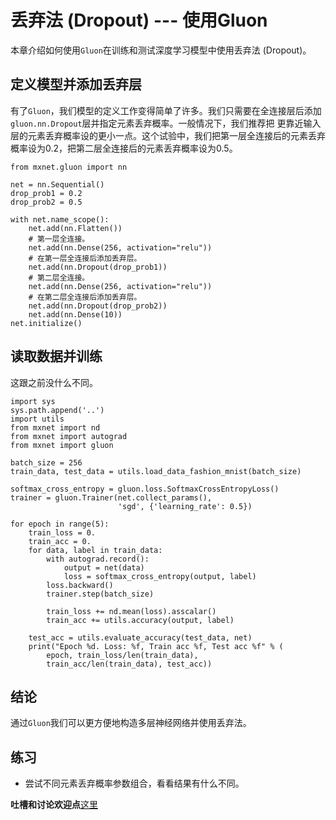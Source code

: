 # 丢弃法 (Dropout) --- 使用Gluon

本章介绍如何使用``Gluon``在训练和测试深度学习模型中使用丢弃法 (Dropout)。


## 定义模型并添加丢弃层

有了`Gluon`，我们模型的定义工作变得简单了许多。我们只需要在全连接层后添加`gluon.nn.Dropout`层并指定元素丢弃概率。一般情况下，我们推荐把
更靠近输入层的元素丢弃概率设的更小一点。这个试验中，我们把第一层全连接后的元素丢弃概率设为0.2，把第二层全连接后的元素丢弃概率设为0.5。

```{.python .input  n=5}
from mxnet.gluon import nn

net = nn.Sequential()
drop_prob1 = 0.2
drop_prob2 = 0.5

with net.name_scope():
    net.add(nn.Flatten())
    # 第一层全连接。
    net.add(nn.Dense(256, activation="relu"))
    # 在第一层全连接后添加丢弃层。
    net.add(nn.Dropout(drop_prob1))
    # 第二层全连接。
    net.add(nn.Dense(256, activation="relu"))
    # 在第二层全连接后添加丢弃层。
    net.add(nn.Dropout(drop_prob2))
    net.add(nn.Dense(10))
net.initialize()
```

## 读取数据并训练

这跟之前没什么不同。

```{.python .input  n=6}
import sys
sys.path.append('..')
import utils
from mxnet import nd
from mxnet import autograd
from mxnet import gluon

batch_size = 256
train_data, test_data = utils.load_data_fashion_mnist(batch_size)

softmax_cross_entropy = gluon.loss.SoftmaxCrossEntropyLoss()
trainer = gluon.Trainer(net.collect_params(), 
                        'sgd', {'learning_rate': 0.5})

for epoch in range(5):
    train_loss = 0.
    train_acc = 0.
    for data, label in train_data:
        with autograd.record():
            output = net(data)
            loss = softmax_cross_entropy(output, label)
        loss.backward()
        trainer.step(batch_size)

        train_loss += nd.mean(loss).asscalar()
        train_acc += utils.accuracy(output, label)

    test_acc = utils.evaluate_accuracy(test_data, net)
    print("Epoch %d. Loss: %f, Train acc %f, Test acc %f" % (
        epoch, train_loss/len(train_data), 
        train_acc/len(train_data), test_acc))
```

## 结论

通过`Gluon`我们可以更方便地构造多层神经网络并使用丢弃法。

## 练习

- 尝试不同元素丢弃概率参数组合，看看结果有什么不同。

**吐槽和讨论欢迎点**[这里](https://discuss.gluon.ai/t/topic/1279)
